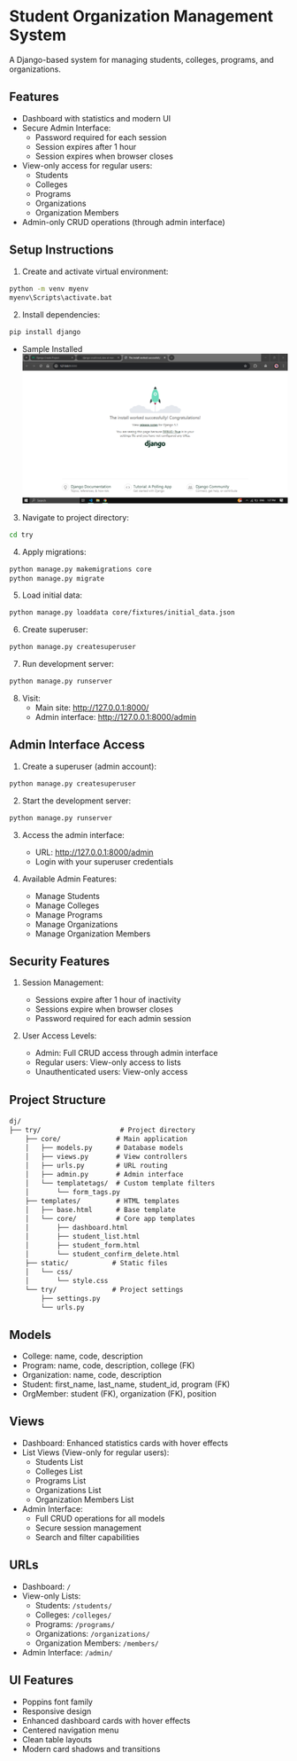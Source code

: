 # Student Organization Management System

A Django-based system for managing students, colleges, programs, and organizations.

## Features

- Dashboard with statistics and modern UI
- Secure Admin Interface:
  - Password required for each session
  - Session expires after 1 hour
  - Session expires when browser closes
- View-only access for regular users:
  - Students
  - Colleges
  - Programs
  - Organizations
  - Organization Members
- Admin-only CRUD operations (through admin interface)

## Setup Instructions

1. Create and activate virtual environment:
```bash
python -m venv myenv
myenv\Scripts\activate.bat
```

2. Install dependencies:
```bash
pip install django
```
- Sample Installed
  <br>
  ![Django installation](https://github.com/Weakcods/django-crud/blob/03b1e51b51cc0cb692dcad58d96cd33d71b5e92d/assets/pic-dj.PNG)
  <br>
3. Navigate to project directory:
```bash
cd try
```

4. Apply migrations:
```bash
python manage.py makemigrations core
python manage.py migrate
```

5. Load initial data:
```bash
python manage.py loaddata core/fixtures/initial_data.json
```

6. Create superuser:
```bash
python manage.py createsuperuser
```

7. Run development server:
```bash
python manage.py runserver
```

8. Visit:
   - Main site: http://127.0.0.1:8000/
   - Admin interface: http://127.0.0.1:8000/admin

## Admin Interface Access

1. Create a superuser (admin account):
```bash
python manage.py createsuperuser
```

2. Start the development server:
```bash
python manage.py runserver
```

3. Access the admin interface:
   - URL: http://127.0.0.1:8000/admin
   - Login with your superuser credentials
   
4. Available Admin Features:
   - Manage Students
   - Manage Colleges
   - Manage Programs
   - Manage Organizations
   - Manage Organization Members

## Security Features

1. Session Management:
   - Sessions expire after 1 hour of inactivity
   - Sessions expire when browser closes
   - Password required for each admin session

2. User Access Levels:
   - Admin: Full CRUD access through admin interface
   - Regular users: View-only access to lists
   - Unauthenticated users: View-only access

## Project Structure

```
dj/
├── try/                    # Project directory
    ├── core/              # Main application
    │   ├── models.py      # Database models
    │   ├── views.py       # View controllers
    │   ├── urls.py        # URL routing
    │   ├── admin.py       # Admin interface
    │   └── templatetags/  # Custom template filters
    │       └── form_tags.py
    ├── templates/         # HTML templates
    │   ├── base.html      # Base template
    │   └── core/          # Core app templates
    │       ├── dashboard.html
    │       ├── student_list.html
    │       ├── student_form.html
    │       └── student_confirm_delete.html
    ├── static/           # Static files
    │   └── css/          
    │       └── style.css
    └── try/              # Project settings
        ├── settings.py
        └── urls.py
```

## Models

- College: name, code, description
- Program: name, code, description, college (FK)
- Organization: name, code, description
- Student: first_name, last_name, student_id, program (FK)
- OrgMember: student (FK), organization (FK), position

## Views

- Dashboard: Enhanced statistics cards with hover effects
- List Views (View-only for regular users):
  - Students List
  - Colleges List
  - Programs List
  - Organizations List
  - Organization Members List
- Admin Interface:
  - Full CRUD operations for all models
  - Secure session management
  - Search and filter capabilities

## URLs

- Dashboard: `/`
- View-only Lists:
  - Students: `/students/`
  - Colleges: `/colleges/`
  - Programs: `/programs/`
  - Organizations: `/organizations/`
  - Organization Members: `/members/`
- Admin Interface: `/admin/`

## UI Features

- Poppins font family
- Responsive design
- Enhanced dashboard cards with hover effects
- Centered navigation menu
- Clean table layouts
- Modern card shadows and transitions


